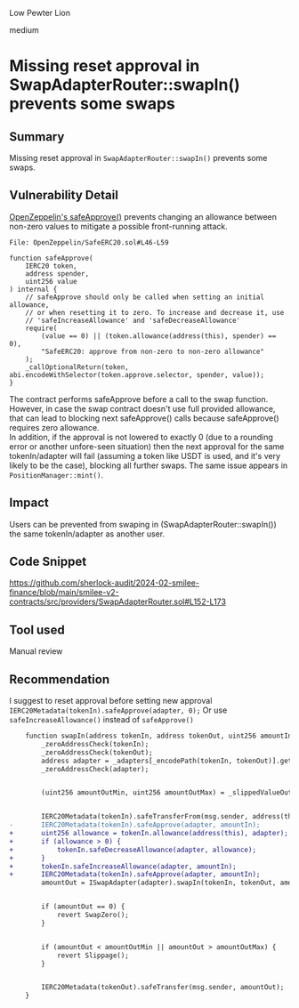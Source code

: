 Low Pewter Lion

medium

# Missing reset approval in SwapAdapterRouter::swapIn() prevents some swaps

## Summary

Missing reset approval in `SwapAdapterRouter::swapIn()` prevents some swaps.

## Vulnerability Detail

[OpenZeppelin's safeApprove()](https://github.com/OpenZeppelin/openzeppelin-contracts/blob/fcf35e5722847f5eadaaee052968a8a54d03622a/contracts/token/ERC20/utils/SafeERC20.sol#L45-L58) prevents changing an allowance between non-zero values to mitigate a possible front-running attack.

```solidity
File: OpenZeppelin/SafeERC20.sol#L46-L59

function safeApprove(
    IERC20 token,
    address spender,
    uint256 value
) internal {
    // safeApprove should only be called when setting an initial allowance,
    // or when resetting it to zero. To increase and decrease it, use
    // 'safeIncreaseAllowance' and 'safeDecreaseAllowance'
    require(
        (value == 0) || (token.allowance(address(this), spender) == 0),
        "SafeERC20: approve from non-zero to non-zero allowance"
    );
    _callOptionalReturn(token, abi.encodeWithSelector(token.approve.selector, spender, value));
}
```

The contract performs safeApprove before a call to the swap function. However, in case the swap contract doesn't use full provided allowance, that can lead to blocking next safeApprove() calls because safeApprove() requires zero allowance.  
In addition, if the approval is not lowered to exactly 0 (due to a rounding error or another unfore-seen situation) then the next approval for the same tokenIn/adapter will fail (assuming a token like USDT is used, and it's very likely to be the case), blocking all further swaps.
The same issue appears in `PositionManager::mint()`.

## Impact

Users can be prevented from swaping in (SwapAdapterRouter::swapIn()) the same tokenIn/adapter as another user.

## Code Snippet

https://github.com/sherlock-audit/2024-02-smilee-finance/blob/main/smilee-v2-contracts/src/providers/SwapAdapterRouter.sol#L152-L173

## Tool used

Manual review

## Recommendation

I suggest to reset approval before setting new approval
```IERC20Metadata(tokenIn).safeApprove(adapter, 0);```
Or use `safeIncreaseAllowance()` instead of `safeApprove()`

```diff
    function swapIn(address tokenIn, address tokenOut, uint256 amountIn) external returns (uint256 amountOut) {
        _zeroAddressCheck(tokenIn);
        _zeroAddressCheck(tokenOut);
        address adapter = _adapters[_encodePath(tokenIn, tokenOut)].get();
        _zeroAddressCheck(adapter);


        (uint256 amountOutMin, uint256 amountOutMax) = _slippedValueOut(tokenIn, tokenOut, amountIn);


        IERC20Metadata(tokenIn).safeTransferFrom(msg.sender, address(this), amountIn);
-       IERC20Metadata(tokenIn).safeApprove(adapter, amountIn);
+       uint256 allowance = tokenIn.allowance(address(this), adapter);
+       if (allowance > 0) {
+           tokenIn.safeDecreaseAllowance(adapter, allowance);
+       }
+       tokenIn.safeIncreaseAllowance(adapter, amountIn);
+       IERC20Metadata(tokenIn).safeApprove(adapter, amountIn);
        amountOut = ISwapAdapter(adapter).swapIn(tokenIn, tokenOut, amountIn);


        if (amountOut == 0) {
            revert SwapZero();
        }


        if (amountOut < amountOutMin || amountOut > amountOutMax) {
            revert Slippage();
        }


        IERC20Metadata(tokenOut).safeTransfer(msg.sender, amountOut);
    }
```